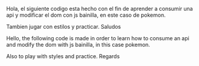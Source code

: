 Hola, el siguiente codigo esta hecho con el fin de aprender a consumir una api y modificar el dom con js bainilla, en este caso de pokemon.

Tambien jugar con estilos y practicar. Saludos


Hello, the following code is made in order to learn how to consume an api and modify the dom with js bainilla, in this case pokemon.

Also to play with styles and practice. Regards